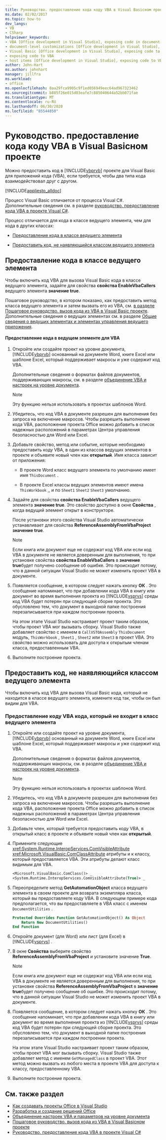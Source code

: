 ```yaml
---
title: Руководство. предоставление кода коду VBA в Visual Basicном проекте
ms.date: 02/02/2017
ms.topic: how-to
dev_langs:
- VB
- CSharp
helpviewer_keywords:
- VBA [Office development in Visual Studio], exposing code in document-level customizations
- document-level customizations [Office development in Visual Studio], exposing code
- Visual Basic [Office development in Visual Studio], exposing code to VBA
- exposing code to VBA
- host items [Office development in Visual Studio], exposing code to VBA
author: John-Hart
ms.author: johnhart
manager: jillfra
ms.workload:
- office
ms.openlocfilehash: 8aa29fca9905c9f1ed056949eec64ad967323462
ms.sourcegitcommit: b885f26e015d03eafe7c885040644a52bb071fae
ms.translationtype: MT
ms.contentlocale: ru-RU
ms.lasthandoff: 06/30/2020
ms.locfileid: "85544850"
---
```

# <a name="how-to-expose-code-to-vba-in-a-visual-basic-project"></a>Руководство. предоставление кода коду VBA в Visual Basicном проекте
  Можно предоставить код в [!INCLUDE[vbprvb](../sharepoint/includes/vbprvb-md.md)] проекте для Visual Basic для приложений кода (VBA), если требуется, чтобы два типа кода взаимодействовал друг с другом.

 [!INCLUDE[appliesto_alldoc](../vsto/includes/appliesto-alldoc-md.md)]

 Процесс Visual Basic отличается от процесса Visual C#. Дополнительные сведения см. в разделе [руководство. предоставление кода VBA в проекте Visual C&#35;](../vsto/how-to-expose-code-to-vba-in-a-visual-csharp-project.md).

 Процесс отличается для кода в классе ведущего элемента, чем для кода в других классах:

- [Предоставление кода в классе ведущего элемента](#HostItemCode)

- [Предоставить код, не наявляющийся классом ведущего элемента](#NonHostItem)

## <a name="expose-code-in-a-host-item-class"></a><a name="HostItemCode"></a>Предоставление кода в классе ведущего элемента
 Чтобы включить код VBA для вызова Visual Basic кода в классе ведущего элемента, задайте для свойства **свойства EnableVbaCallers** ведущего элемента **значение true**.

 Пошаговое руководство, в котором показано, как предоставить метод класса ведущего элемента и затем вызвать его из VBA, см. [в разделе Пошаговое руководство. вызов кода из VBA в Visual Basic проекте](../vsto/walkthrough-calling-code-from-vba-in-a-visual-basic-project.md). Дополнительные сведения о ведущих элементах см. в разделе [Общие сведения о ведущих элементах и элементах управления ведущего приложения](../vsto/host-items-and-host-controls-overview.md).

#### <a name="to-expose-code-in-a-host-item-to-vba"></a>Предоставление кода в ведущем элементе для VBA

1. Откройте или создайте проект на уровне документа, [!INCLUDE[vbprvb](../sharepoint/includes/vbprvb-md.md)] основанный на документе Word, книге Excel или шаблоне Excel, который поддерживает макросы и уже содержит код VBA.

     Дополнительные сведения о форматах файлов документов, поддерживающих макросы, см. в разделе [объединение VBA и настроек на уровне документа](../vsto/combining-vba-and-document-level-customizations.md).

    > [!NOTE]
    > Эту функцию нельзя использовать в проектах шаблонов Word.

2. Убедитесь, что код VBA в документе разрешен для выполнения без запроса на включение макросов. Чтобы разрешить выполнение кода VBA, расположение проекта Office можно добавить в список надежных расположений в параметрах Центра управления безопасностью для Word или Excel.

3. Добавьте свойство, метод или событие, которые необходимо предоставить коду VBA, в один из классов ведущих элементов в проекте и объявите новый член как **открытый**. Имя класса зависит от приложения:

    - В проекте Word класс ведущего элемента по умолчанию имеет имя `ThisDocument` .

    - В проекте Excel классы ведущих элементов имеют имена `ThisWorkbook` ,, и по `Sheet1` `Sheet2` `Sheet3` умолчанию.

4. Задайте для свойства **свойства EnableVbaCallers** ведущего элемента **значение true**. Это свойство доступно в окне **Свойства** , когда ведущий элемент открыт в конструкторе.

     После установки этого свойства Visual Studio автоматически устанавливает для свойства **ReferenceAssemblyFromVbaProject** **значение true**.

    > [!NOTE]
    > Если книга или документ еще не содержат код VBA или если код VBA в документе не является доверенным для выполнения, то при установке свойства **свойства EnableVbaCallers** в **значение true**будет получено сообщение об ошибке. Это происходит потому, что в данной ситуации Visual Studio не может изменить проект VBA в документе.

5. Появляется сообщение, в котором следует нажать кнопку **ОК** . Это сообщение напоминает, что при добавлении кода VBA в книгу или документ во время выполнения проекта из [!INCLUDE[vsprvs](../sharepoint/includes/vsprvs-md.md)] среды код VBA будет потерян при следующей сборке проекта. Это обусловлено тем, что документ в выходной папке построения перезаписывается при каждом построении проекта.

     На этом этапе Visual Studio настраивает проект таким образом, чтобы проект VBA мог вызывать сборку. Visual Studio также добавляет свойство с именем в `CallVSTOAssembly` `ThisDocument` модуль, `ThisWorkbook` , `Sheet1` , `Sheet2` или `Sheet3` в проект VBA. Это свойство можно использовать для доступа к открытым членам класса, предоставленным VBA.

6. Выполните построение проекта.

## <a name="expose-code-that-is-not-in-a-host-item-class"></a><a name="NonHostItem"></a>Предоставить код, не наявляющийся классом ведущего элемента
 Чтобы включить код VBA для вызова Visual Basic кода, который не находится в классе ведущего элемента, измените код так, чтобы он был видим для VBA.

### <a name="to-expose-code-that-is-not-in-a-host-item-class-to-vba"></a>Предоставление коду VBA кода, который не входит в класс ведущего элемента

1. Откройте или создайте проект на уровне документа, [!INCLUDE[vbprvb](../sharepoint/includes/vbprvb-md.md)] основанный на документе Word, книге Excel или шаблоне Excel, который поддерживает макросы и уже содержит код VBA.

     Дополнительные сведения о форматах файлов документов, поддерживающих макросы, см. в разделе [объединение VBA и настроек на уровне документа](../vsto/combining-vba-and-document-level-customizations.md).

    > [!NOTE]
    > Эту функцию нельзя использовать в проектах шаблонов Word.

2. Убедитесь, что код VBA в документе разрешен для выполнения без запроса на включение макросов. Чтобы разрешить выполнение кода VBA, расположение проекта Office можно добавить в список надежных расположений в параметрах Центра управления безопасностью для Word или Excel.

3. Добавьте член, который требуется предоставить коду VBA, в открытый класс в проекте и объявите новый член как **открытый**.

4. Примените следующие <xref:System.Runtime.InteropServices.ComVisibleAttribute> <xref:Microsoft.VisualBasic.ComClassAttribute> атрибуты и к классу, который предоставляется VBA. Эти атрибуты делают класс видимым для VBA.

    ```vb
    <Microsoft.VisualBasic.ComClass()> _
    <System.Runtime.InteropServices.ComVisibleAttribute(True)> _
    ```

5. Переопределите метод **GetAutomationObject** класса ведущего элемента в своем проекте для возврата экземпляра класса, который вы предоставляете коду VBA. В следующем примере кода предполагается, что вы предоставляете в VBA класс с именем `DocumentUtilities` .

    ```vb
    Protected Overrides Function GetAutomationObject() As Object
        Return New DocumentUtilities()
    End Function
    ```

6. Откройте документ (для Word) или лист (для Excel) в [!INCLUDE[vsprvs](../sharepoint/includes/vsprvs-md.md)] .

7. В окне **Свойства** выберите свойство **ReferenceAssemblyFromVbaProject** и установите значение **True**.

    > [!NOTE]
    > Если книга или документ еще не содержат код VBA или если код VBA в документе не является доверенным для выполнения, то при установке свойства **ReferenceAssemblyFromVbaProject** в **значение true**будет получено сообщение об ошибке. Это происходит потому, что в данной ситуации Visual Studio не может изменить проект VBA в документе.

8. Появляется сообщение, в котором следует нажать кнопку **ОК** . Это сообщение напоминает, что при добавлении кода VBA в книгу или документ во время выполнения проекта из [!INCLUDE[vsprvs](../sharepoint/includes/vsprvs-md.md)] среды код VBA будет потерян при следующей сборке проекта. Это обусловлено тем, что документ в выходной папке построения перезаписывается при каждом построении проекта.

     На этом этапе Visual Studio настраивает проект таким образом, чтобы проект VBA мог вызывать сборку. Visual Studio также добавляет метод с именем `GetManagedClass` в проект VBA. Этот метод можно вызвать из любого места в проекте VBA для доступа к классу, предоставленному VBA.

9. Выполните построение проекта.

## <a name="see-also"></a>См. также раздел
- [Как создавать проекты Office в Visual Studio](../vsto/how-to-create-office-projects-in-visual-studio.md)
- [Разработка и создание решений Office](../vsto/designing-and-creating-office-solutions.md)
- [Объединение настроек VBA и параметров на уровне документа](../vsto/combining-vba-and-document-level-customizations.md)
- [Пошаговое руководство. вызов кода из VBA в Visual Basicном проекте](../vsto/walkthrough-calling-code-from-vba-in-a-visual-basic-project.md)
- [Руководство. предоставление кода VBA в проекте Visual C&#35;](../vsto/how-to-expose-code-to-vba-in-a-visual-csharp-project.md)
